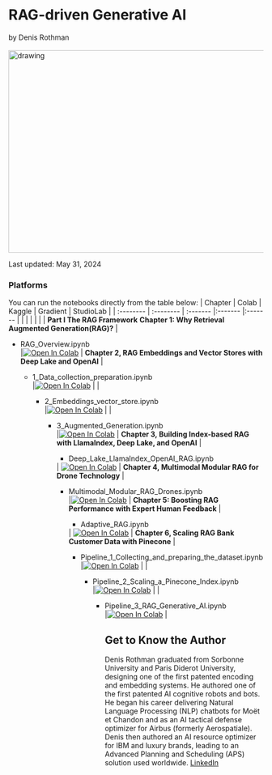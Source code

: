 # RAG-driven Generative AI
by Denis Rothman <br><br>
<img src="https://github.com/Denis2054/RAG-Driven-Generative-AI/blob/main/rag.png?raw=tru" alt="drawing" height='400' width="700"/>

Last updated: May 31, 2024  

### Platforms
You can run the notebooks directly from the table below:
| Chapter | Colab | Kaggle | Gradient | StudioLab |
| :-------- | :-------- | :------- |:------- |:------- |
| | | | | |
**Part I The RAG Framework**
 **Chapter 1: Why Retrieval Augmented Generation(RAG)?**
| <ul><li>RAG_Overview.ipynb</li> |[![Open In Colab](https://colab.research.google.com/assets/colab-badge.svg)](https://colab.research.google.com/github/Denis2054/RAG-Driven-Generative-AI/blob/main/Chapter01/RAG_Overview.ipynb)  |
 **Chapter 2, RAG Embeddings and Vector Stores with Deep Lake and OpenAI**
| <ul><li>1_Data_collection_preparation.ipynb</li> |[![Open In Colab](https://colab.research.google.com/assets/colab-badge.svg)](https://colab.research.google.com/github/Denis2054/RAG-Driven-Generative-AI/blob/main/Chapter02/1_Data_collection_preparation.ipynb)  |
| <ul><li>2_Embeddings_vector_store.ipynb</li> |[![Open In Colab](https://colab.research.google.com/assets/colab-badge.svg)](https://colab.research.google.com/github/Denis2054/RAG-Driven-Generative-AI/blob/main/Chapter02/2_Embeddings_vector_store.ipynb)  |
| <ul><li>3_Augmented_Generation.ipynb</li> |[![Open In Colab](https://colab.research.google.com/assets/colab-badge.svg)](https://colab.research.google.com/github/Denis2054/RAG-Driven-Generative-AI/blob/main/Chapter02/3_Augmented_Generation.ipynb)  |
 **Chapter 3, Building Index-based RAG with LlamaIndex, Deep Lake, and OpenAI**
| <ul><li>Deep_Lake_LlamaIndex_OpenAI_RAG.ipynb</li></ul> | [![Open In Colab](https://colab.research.google.com/assets/colab-badge.svg)](https://colab.research.google.com/github/Denis2054/RAG-Driven-Generative-AI/blob/main/Chapter03/Deep_Lake_LlamaIndex_OpenAI_RAG.ipynb) |
 **Chapter 4, Multimodal Modular RAG for Drone Technology**
| <ul><li>Multimodal_Modular_RAG_Drones.ipynb</li> |[![Open In Colab](https://colab.research.google.com/assets/colab-badge.svg)](https://colab.research.google.com/github/Denis2054/RAG-Driven-Generative-AI/blob/main/Chapter04/Multimodal_Modular_RAG_Drones.ipynb)  |
 **Chapter 5: Boosting RAG Performance with Expert Human Feedback**
| <ul><li>Adaptive_RAG.ipynb</li></ul> | [![Open In Colab](https://colab.research.google.com/assets/colab-badge.svg)](https://colab.research.google.com/github/Denis2054/RAG-Driven-Generative-AI/blob/main/Chapter05/Adaptive_RAG.ipynb) |
 **Chapter 6, Scaling RAG Bank Customer Data with Pinecone**
| <ul><li>Pipeline_1_Collecting_and_preparing_the_dataset.ipynb</li> |[![Open In Colab](https://colab.research.google.com/assets/colab-badge.svg)](https://colab.research.google.com/github/Denis2054/RAG-Driven-Generative-AI/blob/main/Chapter06/Pipeline_1_Collecting_and_preparing_the_dataset.ipynb)  |
| <ul><li>Pipeline_2_Scaling_a_Pinecone_Index.ipynb</li> |[![Open In Colab](https://colab.research.google.com/assets/colab-badge.svg)](https://colab.research.google.com/github/Denis2054/RAG-Driven-Generative-AI/blob/main/Chapter06/Pipeline_2_Scaling_a_Pinecone_Index.ipynb)  |
| <ul><li>Pipeline_3_RAG_Generative_AI.ipynb</li> |[![Open In Colab](https://colab.research.google.com/assets/colab-badge.svg)](https://colab.research.google.com/github/Denis2054/RAG-Driven-Generative-AI/blob/main/Chapter06/Pipeline_3_RAG_Generative_AI.ipynb)  |
## Get to Know the Author
Denis Rothman graduated from Sorbonne University and Paris Diderot University, designing one of the first patented encoding and embedding systems. He authored one of the first patented AI cognitive robots and bots. He began his career delivering Natural Language Processing (NLP) chatbots for Moët et Chandon and as an AI tactical defense optimizer for Airbus (formerly Aerospatiale).
Denis then authored an AI resource optimizer for IBM and luxury brands, leading to an Advanced Planning and Scheduling (APS) solution used worldwide.
[LinkedIn](https://www.linkedin.com/in/denis-rothman-0b034043/)
